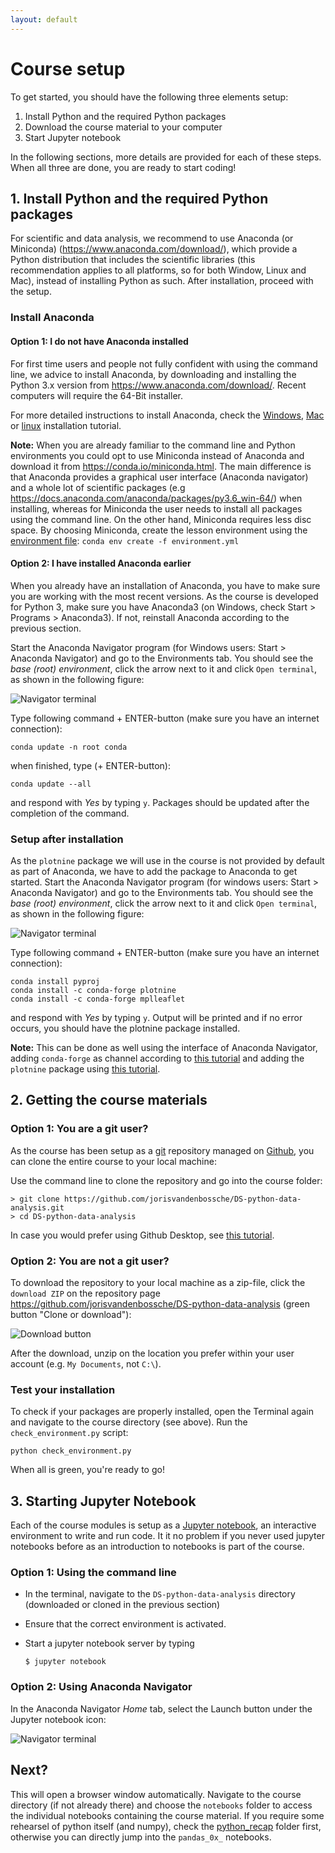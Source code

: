 ```yaml
---
layout: default
---
```


# Course setup

To get started, you should have the following three elements setup:

1. Install Python and the required Python packages
2. Download the course material to your computer
3. Start Jupyter notebook

In the following sections, more details are provided for each of these steps. When all three are done, you are ready to start coding!


## 1. Install Python and the required Python packages

For scientific and data analysis, we recommend to use Anaconda (or Miniconda) (<https://www.anaconda.com/download/>), which provide a Python distribution that includes the scientific libraries (this recommendation applies to all platforms, so for both Window, Linux and Mac), instead of installing Python as such. After installation, proceed with the setup.

### Install Anaconda

#### Option 1: I do not have Anaconda  installed

For first time users and people not fully confident with using the command line, we advice to install Anaconda, by downloading and installing the Python 3.x version from <https://www.anaconda.com/download/>. Recent computers will require the 64-Bit installer.

For more detailed instructions to install Anaconda, check the [Windows](https://docs.anaconda.com/anaconda/install/windows/), [Mac](https://docs.anaconda.com/anaconda/install/mac-os/) or [linux](https://docs.anaconda.com/anaconda/install/linux/) installation tutorial.

**Note:** When you are already familiar to the command line and Python environments you could opt to use Miniconda instead of Anaconda and download it  from <https://conda.io/miniconda.html>. The main difference is that Anaconda provides a graphical user interface (Anaconda navigator) and a whole lot of scientific packages (e.g <https://docs.anaconda.com/anaconda/packages/py3.6_win-64/>) when installing, whereas for Miniconda the user needs to install all packages using the command line. On the other hand, Miniconda requires less disc space. By choosing Miniconda, create the lesson environment using the [environment file](https://github.com/jorisvandenbossche/DS-python-data-analysis/blob/master/environment.yml): `conda env create -f environment.yml`

#### Option 2: I have installed Anaconda  earlier

When you already have an installation of Anaconda, you have to make sure you are working with the most recent versions. As the course is developed for Python 3, make sure you have Anaconda3 (on Windows, check Start > Programs > Anaconda3). If not, reinstall Anaconda according to the previous section.

Start the Anaconda Navigator program (for Windows users: Start > Anaconda Navigator) and go to the Environments tab. You should see the *base (root) environment*, click the arrow next to it and click `Open terminal`, as shown in the following figure:

![Navigator terminal](./img/navigator_terminal.png)

Type following command + ENTER-button (make sure you have an internet connection):

```
conda update -n root conda
```

when finished, type (+ ENTER-button):

```
conda update --all
```

and respond with *Yes* by typing `y`. Packages should be updated after the completion of the command.

### Setup after installation

As the `plotnine` package we will use in the course is not provided by default as part of Anaconda, we have to add the package to Anaconda to get started. Start the Anaconda Navigator program (for windows users: Start > Anaconda Navigator) and go to the Environments tab. You should see the *base (root) environment*, click the arrow next to it and click `Open terminal`, as shown in the following figure:

![Navigator terminal](./img/navigator_terminal.png)

Type following command + ENTER-button (make sure you have an internet connection):

```
conda install pyproj
conda install -c conda-forge plotnine
conda install -c conda-forge mplleaflet
```

and respond with *Yes* by typing `y`. Output will be printed and if no error occurs, you should have the plotnine package installed.

**Note:** This can be done as well using the interface of Anaconda Navigator, adding `conda-forge` as channel according to [this tutorial](https://docs.anaconda.com/anaconda/navigator/tutorials/manage-channels/#adding-a-channel) and adding the `plotnine` package using [this tutorial](https://docs.anaconda.com/anaconda/navigator/tutorials/manage-packages/#installing-a-package).


## 2. Getting the course materials

### Option 1: You are a git user?

As the course has been setup as a [git](https://git-scm.com/) repository managed on [Github](https://github.com/jorisvandenbossche/DS-python-data-analysis), you can clone the entire course to your local machine:

Use the command line to clone the repository and go into the course folder:

```
> git clone https://github.com/jorisvandenbossche/DS-python-data-analysis.git
> cd DS-python-data-analysis
```

In case you would prefer using Github Desktop, see [this tutorial](https://help.github.com/desktop/guides/contributing-to-projects/cloning-a-repository-from-github-to-github-desktop/).

### Option 2: You are not a git user?

To download the repository to your local machine as a zip-file, click the  `download ZIP` on the repository page <https://github.com/jorisvandenbossche/DS-python-data-analysis> (green button "Clone or download"):

![Download button](./img/download-button.png)

After the download, unzip on the location you prefer within your user account (e.g. `My Documents`, not `C:\`).

### Test your installation

To check if your packages are properly installed, open the Terminal again and navigate to the course directory (see above). Run the `check_environment.py` script:

```
python check_environment.py
```

When all is green, you're ready to go!


## 3. Starting Jupyter Notebook

Each of the course modules is setup as a [Jupyter notebook](http://jupyter.org/), an interactive  environment to write and run code. It it no problem if you never used jupyter notebooks before as an introduction to notebooks is part of the course.

### Option 1: Using the command line

* In the terminal, navigate to the `DS-python-data-analysis` directory (downloaded or cloned in the previous section)

* Ensure that the correct environment is activated.

* Start a jupyter notebook server by typing

  ```
  $ jupyter notebook
  ```

### Option 2: Using Anaconda Navigator

In the Anaconda Navigator *Home* tab, select the Launch button under the Jupyter notebook icon:

![Navigator terminal](./img/navigator_notebook.png)

## Next?

This will open a browser window automatically. Navigate to the course directory (if not already there) and choose the `notebooks` folder to access the individual notebooks containing the course material. If you require some rehearsel of python itself (and numpy), check the [python_recap](https://github.com/jorisvandenbossche/DS-python-data-analysis/tree/master/notebooks/python_recap) folder first, otherwise you can directly jump into the `pandas_0x_` notebooks.
